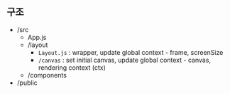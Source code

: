 ## 구조

- /src
    - App.js
    - /layout
        - `Layout.js` : wrapper, update global context - frame, screenSize
        - `/canvas` : set initial canvas, update global context - canvas, rendering context (ctx)
    - /components
- /public